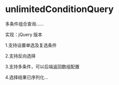 # unlimitedConditionQuery

多条件组合查询......


实现：jQuery 版本

1.支持设置单选及复选条件

2.支持反向选择

3.支持多条件，可以后端返回数组配置

4.选择结果已序列化...

